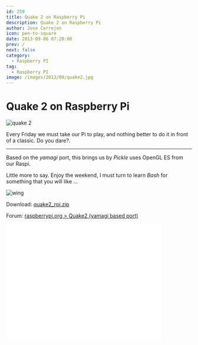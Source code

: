 ```yaml
---
id: 259
title: Quake 2 on Raspberry Pi
description: Quake 2 on Raspberry Pi
author: Jose Cerrejon
icon: pen-to-square
date: 2013-09-06 07:20:00
prev: /
next: false
category:
  - Raspberry PI
tag:
  - Raspberry PI
image: /images/2013/09/quake2.jpg
---
```


# Quake 2 on Raspberry Pi

![quake 2](/images/2013/09/quake2.jpg)

Every Friday we must take our Pi to play, and nothing better to do it in front of a classic. Do you dare?.

- - -
Based on the *yamagi* port, this brings us by *Pickle* uses OpenGL ES from our Raspi.

Little more to say. Enjoy the weekend, I must turn to learn *Bash* for something that you will like ...

![wing](/css/sm/winking.png)

Download: [quake2_rpi.zip](http://pickle.gp2x.de/rpi/quake2_rpi.zip)

Forum: [raspberrypi.org > Quake2 (yamagi based port)](http://www.raspberrypi.org/phpBB3/viewtopic.php?f=78&t=54683)

<iframe width="420" height="315" src="//www.youtube.com/embed/OP5Sf964it8?rel=0" frameborder="0" allowfullscreen></iframe>